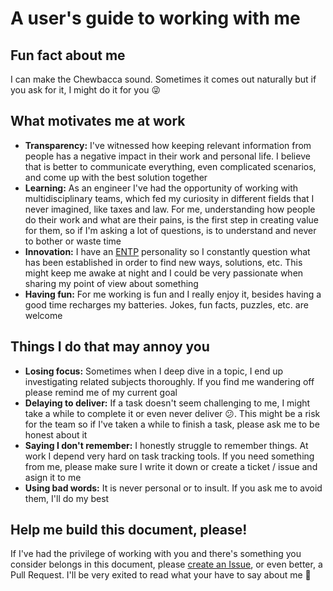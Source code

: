# A user's guide to working with me

## Fun fact about me

I can make the Chewbacca sound. Sometimes it comes out naturally but if you ask for it, I might do it for you :stuck_out_tongue_winking_eye:

## What motivates me at work

- **Transparency:** I've witnessed how keeping relevant information from people has a negative impact in their work and personal life. I believe that is better to communicate everything, even complicated scenarios, and come up with the best solution together
- **Learning:** As an engineer I've had the opportunity of working with multidisciplinary teams, which fed my curiosity in different fields that I never imagined, like taxes and law. For me, understanding how people do their work and what are their pains, is the first step in creating value for them, so if I'm asking a lot of questions, is to understand and never to bother or waste time
- **Innovation:** I have an [ENTP](https://www.16personalities.com/entp-personality) personality so I constantly question what has been established in order to find new ways, solutions, etc. This might keep me awake at night and I could be very passionate when sharing my point of view about something
- **Having fun:** For me working is fun and I really enjoy it, besides having a good time recharges my batteries. Jokes, fun facts, puzzles, etc. are welcome

## Things I do that may annoy you
- **Losing focus:** Sometimes when I deep dive in a topic, I end up investigating related subjects thoroughly. If you find me wandering off please remind me of my current goal
- **Delaying to deliver:** If a task doesn't seem challenging to me, I might take a while to complete it or even never deliver :confused:. This might be a risk for the team so if I've taken a while to finish a task, please ask me to be honest about it
- **Saying I don't remember:** I honestly struggle to remember things. At work I depend very hard on task tracking tools. If you need something from me, please make sure I write it down or create a ticket / issue and asign it to me
- **Using bad words:** It is never personal or to insult. If you ask me to avoid them, I'll do my best

## Help me build this document, please!
If I've had the privilege of working with you and there's something you consider belongs in this document, please [create an Issue](https://github.com/gerardorn/how-to-work-with-me/issues/new), or even better, a Pull Request. I'll be very exited to read what your have to say about me :sparkling_heart:
